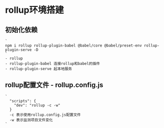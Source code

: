 # rollup环境搭建
 
  ## 初始化依赖
    `
    npm i rollup rollup-plugin-babel @babel/core @babel/preset-env rollup-plugin-serve -D
    `
    - rollup
    - rollup-plugin-babel 连接rollup和babel的插件
    - rollup-plugin-serve 起本地服务
 
  ## rollup配置文件 - rollup.config.js
    `
      "scripts": {
        "dev": "rollup -c -w"
      }
      -c 表示使用rollup.config.js配置文件
      -w 表示监测项目文件变化
    `
